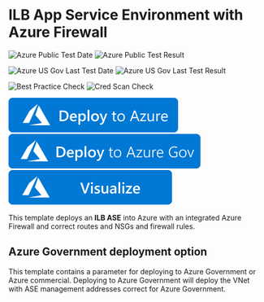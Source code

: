 # ILB App Service Environment with Azure Firewall

![Azure Public Test Date](https://azurequickstartsservice.blob.core.windows.net/badges/App-Service-Environment-AzFirewall/PublicLastTestDate.svg)
![Azure Public Test Result](https://azurequickstartsservice.blob.core.windows.net/badges/App-Service-Environment-AzFirewall/PublicDeployment.svg)

![Azure US Gov Last Test Date](https://azurequickstartsservice.blob.core.windows.net/badges/App-Service-Environment-AzFirewall/FairfaxLastTestDate.svg)
![Azure US Gov Last Test Result](https://azurequickstartsservice.blob.core.windows.net/badges/App-Service-Environment-AzFirewall/FairfaxDeployment.svg)

![Best Practice Check](https://azurequickstartsservice.blob.core.windows.net/badges/App-Service-Environment-AzFirewall/BestPracticeResult.svg)
![Cred Scan Check](https://azurequickstartsservice.blob.core.windows.net/badges/App-Service-Environment-AzFirewall/CredScanResult.svg)

[![Deploy To Azure](https://raw.githubusercontent.com/Azure/azure-quickstart-templates/master/1-CONTRIBUTION-GUIDE/images/deploytoazure.svg?sanitize=true)]("https://portal.azure.com/#create/Microsoft.Template/uri/https%3A%2F%2Fraw.githubusercontent.com%2FAzure%2Fazure-quickstart-templates%2Fmaster%2FApp-Service-Environment-AzFirewall%2Fazuredeploy.json")  [![Deploy To Azure US Gov](https://raw.githubusercontent.com/Azure/azure-quickstart-templates/master/1-CONTRIBUTION-GUIDE/images/deploytoazuregov.svg?sanitize=true)]("https://portal.azure.us/#create/Microsoft.Template/uri/https%3A%2F%2Fraw.githubusercontent.com%2FAzure%2Fazure-quickstart-templates%2Fmaster%2FApp-Service-Environment-AzFirewall%2Fazuredeploy.json")  [![Visualize](https://raw.githubusercontent.com/Azure/azure-quickstart-templates/master/1-CONTRIBUTION-GUIDE/images/visualizebutton.svg?sanitize=true)]("http://armviz.io/#/?load=https%3A%2F%2Fraw.githubusercontent.com%2FAzure%2Fazure-quickstart-templates%2Fmaster%2FApp-Service-Environment-AzFirewall%2Fazuredeploy.json")

This template deploys an **ILB ASE** into Azure with an integrated Azure Firewall and correct routes and NSGs and firewall rules.

## Azure Government deployment option

This template contains a parameter for deploying to Azure Government or Azure commercial.  Deploying to Azure Government will deploy the VNet with ASE management addresses correct for Azure Government.
